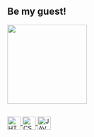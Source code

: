 ## Be my guest!

<div>
  <a href="https://github.com/miririh">
  <img height="180em" src="https://github-readme-stats.vercel.app/api?username=miririh&show_icons=true&theme=radical&include_all_commits=true&count_private=true"/>
</div>
  
##
  

<div>
  <img align="center" alt="HTML-5" height="30" src="https://img.shields.io/badge/HTML5-E34F26?style=for-the-badge&logo=html5&logoColor=white" />
  <img align="center" alt="CSS-3" height="30" src="https://img.shields.io/badge/CSS3-1572B6?style=for-the-badge&logo=css3&logoColor=white" />
  <img align="center" alt="JAVASCRIPT" height="30" src="https://img.shields.io/badge/JavaScript-F7DF1E?style=for-the-badge&logo=javascript&logoColor=black" />
</div>
<!--- 
<div>
  <img align="center" alt="HTML-5" height="30" src="https://cdn.jsdelivr.net/gh/devicons/devicon/icons/html5/html5-original.svg" />
  <img align="center" alt="CSS-3" height="30" src="https://cdn.jsdelivr.net/gh/devicons/devicon/icons/css3/css3-original.svg" />
  <img align="center" alt="JAVASCRIPT" height="30" src="https://cdn.jsdelivr.net/gh/devicons/devicon/icons/javascript/javascript-original.svg" />
</div>
***estatísticas de liguagens***
 <img height="100em" src="(https://github-readme-stats.vercel.app/api/top-langs/?username=miririh&layout=compact)](https://github.com/anuraghazra/github-readme-stats)"/>
***sobre****
- 👋 Hi, I’m Miriana de Grandis
- 🌱 I’m currently learning Front-End Web
- 👋 Hi, I’m @Miririh
- 👀 I’m interested in ...
- 🌱 I’m currently learning ...
- 💞️ I’m looking to collaborate on ...
- 📫 How to reach me ... --->
<!---
Miririh/Miririh is a ✨ special ✨ repository because its `README.md` (this file) appears on your GitHub profile.
You can click the Preview link to take a look at your changes.
--->
